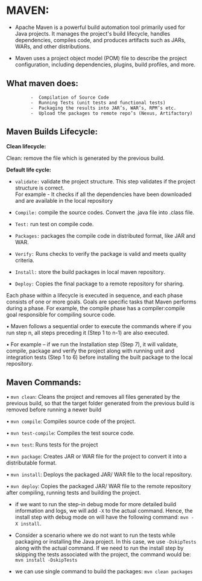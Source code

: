 # MAVEN:

- Apache Maven is a powerful build automation tool primarily used for Java projects. It manages the project's build lifecycle, handles dependencies, compiles code, and produces artifacts such as JARs, WARs, and other distributions.
  
- Maven uses a project object model (POM) file to describe the project configuration, including dependencies, plugins, build profiles, and more.

## What maven does:
             -  Compilation of Source Code									
             -  Running Tests (unit tests and functional tests)						
             -  Packaging the results into JAR’s, WAR’s, RPM’s etc.					
             -  Upload the packages to remote repo’s (Nexus, Artifactory)


## Maven Builds Lifecycle:

**Clean lifecycle:**

Clean: remove the file which is generated by the previous build.

**Default life cycle:**

- ```validate:``` validate the project structure. This step validates if the project structure is correct.                       
  For example - It checks if all the dependencies have been downloaded and are available in the local repository

- ```Compile:``` compile the source codes. Convert the .java file into .class file.
  
- ```Test:``` run test on compile code.
  
- ```Packages:``` packages the compile code in distributed format, like JAR and WAR.
  
- ```Verify:``` Runs checks to verify the package is valid and meets quality criteria.
  
- ```Install:``` store the build packages in local maven repository.
  
- ```Deploy:``` Copies the final package to a remote repository for sharing.

Each phase within a lifecycle is executed in sequence, and each phase consists of one or more goals. Goals are specific tasks that Maven performs during a phase. 
For example, the compile phase has a compiler:compile goal responsible for compiling source code.

•	Maven follows a sequential order to execute the commands where if you run step n, all steps preceding it (Step 1 to n-1) are also executed.

•	For example – if we run the Installation step (Step 7), it will validate, compile, package and verify the project along with running unit and integration tests (Step 1 to 6) before installing the built package to the local repository.


## Maven Commands:
•	```mvn clean```: Cleans the project and removes all files generated by the previous build, so that the target folder generated from the previous build is removed before running a newer build

•	```mvn compile```: Compiles source code of the project.

•	```mvn test-compile```: Compiles the test source code.

•	```mvn test```: Runs tests for the project

•	```mvn package```: Creates JAR or WAR file for the project to convert it into a distributable format.

•	```mvn install```: Deploys the packaged JAR/ WAR file to the local repository.

•	```mvn deploy```: Copies the packaged JAR/ WAR file to the remote repository after compiling, running tests and building the project.


- if we want to run the step-in debug mode for more detailed build information and logs, we will add ```-X``` to the actual command. Hence, the install step with debug mode on will have the following command:   ```mvn -X install```.

- Consider a scenario where we do not want to run the tests while packaging or installing the Java project. In this case, we use ```-DskipTests``` along with the actual command. If we need to run the install step by skipping the tests associated with the project, the command would be: ```mvn install -DskipTests```

- we can use single command to build the packages: ```mvn clean packages```

